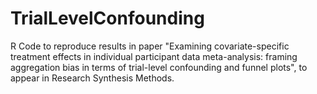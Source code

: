 # TrialLevelConfounding
R Code to reproduce results in paper "Examining covariate-specific treatment effects in individual participant data meta-analysis: framing aggregation bias in terms of trial-level confounding and funnel plots", to appear in Research Synthesis Methods.

